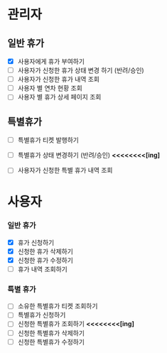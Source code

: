 # 관리자 
## 일반 휴가 
- [x] 사용자에게 휴가 부여하기
- [ ] 사용자가 신청한 휴가 상태 변경 하기 (반려/승인)
- [ ] 사용자가 신청한 휴가 내역 조회
- [ ] 사용자 별 연차 현황 조회
- [ ] 사용자 별 휴가 상세 페이지 조회
## 특별휴가 
- [ ] 특별휴가 티켓 발행하기
- [ ] 특별휴가 상태 변경하기 (반려/승인) **<<<<<<<<[ing]**
- [ ] 사용자가 신청한 특별 휴가 내역 조회


# 사용자
### 일반 휴가 
- [x] 휴가 신청하기
- [x] 신청한 휴가 삭제하기
- [x] 신청한 휴가 수정하기
- [ ] 휴가 내역 조회하기

### 특별 휴가
- [ ] 소유한 특별휴가 티켓 조회하기
- [ ] 특별휴가 신청하기 
- [ ] 신청한 특별휴가 조회하기 **<<<<<<<<[ing]**
- [ ] 신청한 특별휴가 삭제하기
- [ ] 신청한 특별휴가 수정하기